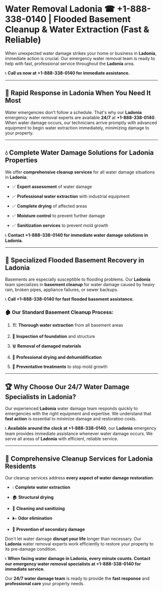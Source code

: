 # Water Removal Ladonia ☎ +1-888-338-0140 | Flooded Basement Cleanup & Water Extraction (Fast & Reliable)

When unexpected water damage strikes your home or business in **Ladonia**, immediate action is crucial. Our emergency water removal team is ready to help with fast, professional service throughout the **Ladonia** area. 

📞 **Call us now at +1-888-338-0140 for immediate assistance.**
---
## 🚀 Rapid Response in Ladonia When You Need It Most
Water emergencies don't follow a schedule. That's why our **Ladonia** emergency water removal experts are available **24/7** at **+1-888-338-0140**. When water damage occurs, our technicians arrive promptly with advanced equipment to begin water extraction immediately, minimizing damage to your property.
---
## 💧 Complete Water Damage Solutions for Ladonia Properties
We offer **comprehensive cleanup services** for all water damage situations in **Ladonia**:
- ✅ **Expert assessment** of water damage  
- ✅ **Professional water extraction** with industrial equipment  
- ✅ **Complete drying** of affected areas  
- ✅ **Moisture control** to prevent further damage  
- ✅ **Sanitization services** to prevent mold growth  
📞 **Contact +1-888-338-0140 for immediate water damage solutions in Ladonia.**
---
## 🌊 Specialized Flooded Basement Recovery in Ladonia
Basements are especially susceptible to flooding problems. Our **Ladonia** team specializes in **basement cleanup** for water damage caused by heavy rain, broken pipes, appliance failures, or sewer backups. 
📞 **Call +1-888-338-0140 for fast flooded basement assistance.**
### 🏚️ Our Standard Basement Cleanup Process:
1. 🏗️ **Thorough water extraction** from all basement areas  
2. 🔎 **Inspection of foundation** and structure  
3. 🗑️ **Removal of damaged materials**  
4. 💨 **Professional drying and dehumidification**  
5. 🚫 **Preventative treatments** to stop mold growth  
---
## 🏆 Why Choose Our 24/7 Water Damage Specialists in Ladonia?
Our experienced **Ladonia** water damage team responds quickly to emergencies with the right equipment and expertise. We understand that **fast action** is essential to minimize damage and restoration costs.
📞 **Available around the clock at +1-888-338-0140**, our **Ladonia** emergency team provides immediate assistance whenever water damage occurs. We serve all areas of **Ladonia** with efficient, reliable service.
---
## 🧹 Comprehensive Cleanup Services for Ladonia Residents
Our cleanup services address **every aspect of water damage restoration**:
- 💧 **Complete water extraction**  
- 🏠 **Structural drying**  
- 🧼 **Cleaning and sanitizing**  
- 🌬️ **Odor elimination**  
- 🚫 **Prevention of secondary damage**  
Don't let water damage **disrupt your life** longer than necessary. Our **Ladonia** water removal experts work efficiently to restore your property to its pre-damage condition.
📞 **When facing water damage in Ladonia, every minute counts. Contact our emergency water removal specialists at +1-888-338-0140 for immediate service.**
Our **24/7 water damage team** is ready to provide the **fast response** and **professional care** your property needs.
